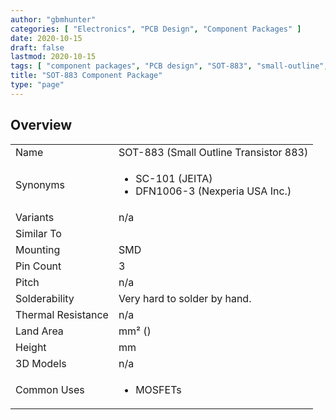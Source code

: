 ```yaml
---
author: "gbmhunter"
categories: [ "Electronics", "PCB Design", "Component Packages" ]
date: 2020-10-15
draft: false
lastmod: 2020-10-15
tags: [ "component packages", "PCB design", "SOT-883", "small-outline", "transistor" ]
title: "SOT-883 Component Package"
type: "page"
---
```


## Overview

<table>
  <tbody>
    <tr>
      <td>Name</td>
      <td>SOT-883 (Small Outline Transistor 883)</td>
    </tr>
    <tr>
      <td>Synonyms</td>
      <td>
        <ul>
          <li>SC-101 (JEITA)</li>
          <li>DFN1006-3 (Nexperia USA Inc.)</li>
        </ul>
      </td>
    </tr>
    <tr>
      <td>Variants</td>
      <td>n/a</td>
    </tr>
    <tr>
      <td>Similar To</td>
      <td></td>
    </tr>
    <tr>
      <td>Mounting</td>
      <td>SMD</td>
    </tr>
    <tr>
      <td>Pin Count</td>
      <td>3</td>
    </tr>
    <tr>
      <td>Pitch</td>
      <td>n/a</td>
    </tr>
    <tr>
      <td>Solderability</td>
      <td>Very hard to solder by hand.</td>
    </tr>
    <tr>
      <td>Thermal Resistance</td>
      <td>n/a</td>
    </tr>
    <tr>
      <td>Land Area</td>
      <td>mm² ()</td>
    </tr>
    <tr>
      <td>Height</td>
      <td>mm</td>
    </tr>
    <tr>
      <td>3D Models</td>
      <td>n/a</td>
    </tr>
    <tr>
      <td>Common Uses</td>
      <td>
        <ul>
          <li>MOSFETs</li>
        </ul>
      </td>
    </tr>
  </tbody>
</table>
